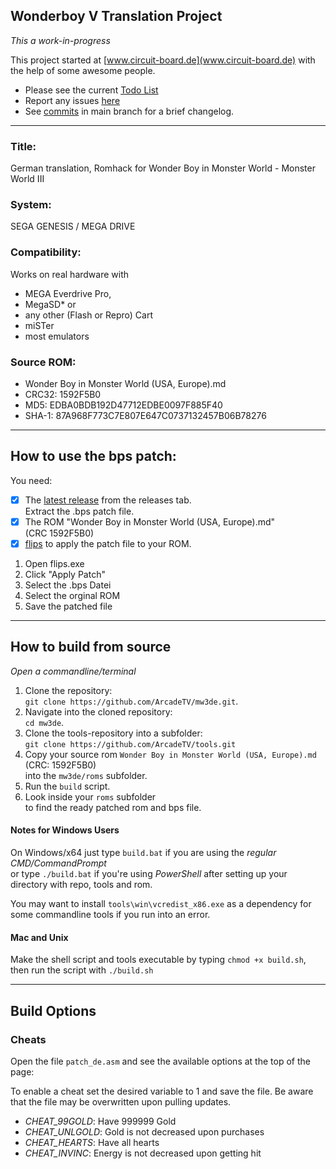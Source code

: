 ## Wonderboy V Translation Project
_This a work-in-progress_


This project started at [www.circuit-board.de](www.circuit-board.de) with the help of some awesome people.

- Please see the current [Todo List](https://github.com/ArcadeTV/mw3de/blob/main/info/TODO.md)
- Report any issues [here](https://github.com/ArcadeTV/mw3de/issues)
- See [commits](https://github.com/ArcadeTV/mw3de/commits/main) in main branch for a brief changelog.

--- 

### Title:
German translation, Romhack
for Wonder Boy in Monster World - Monster World III

### System:
SEGA GENESIS / MEGA DRIVE

### Compatibility:  
Works on real hardware with 
- MEGA Everdrive Pro, 
- MegaSD* or 
- any other (Flash or Repro) Cart
- miSTer
- most emulators

### Source ROM:     
- Wonder Boy in Monster World (USA, Europe).md
- CRC32: 1592F5B0
- MD5: EDBA0BDB192D47712EDBE0097F885F40
- SHA-1: 87A968F773C7E807E647C0737132457B06B78276

---

## How to use the bps patch:

You need:
- [x] The [latest release](https://github.com/ArcadeTV/mw3de/releases/latest) from the releases tab. <br>Extract the .bps patch file.
- [x] The ROM "Wonder Boy in Monster World (USA, Europe).md"<br>(CRC 1592F5B0)
- [x] [flips](https://dl.smwcentral.net/11474/floating.zip) to apply the patch file to your ROM.

1. Open flips.exe
2. Click "Apply Patch"
3. Select the .bps Datei
4. Select the orginal ROM
5. Save the patched file

---

## How to build from source

_Open a commandline/terminal_

1. Clone the repository:<br>`git clone https://github.com/ArcadeTV/mw3de.git`.
2. Navigate into the cloned repository:<br>`cd mw3de`.
3. Clone the tools-repository into a subfolder:<br>`git clone https://github.com/ArcadeTV/tools.git`
4. Copy your source rom `Wonder Boy in Monster World (USA, Europe).md` (CRC: 1592F5B0)<br>into the `mw3de/roms` subfolder.
5. Run the `build` script.
6. Look inside your `roms` subfolder<br>to find the ready patched rom and bps file.

#### Notes for Windows Users

On Windows/x64 just type `build.bat` if you are using the *regular CMD/CommandPrompt*<br>or type `./build.bat` if you're using *PowerShell* after setting up your directory with repo, tools and rom.

You may want to install `tools\win\vcredist_x86.exe` as a dependency for some commandline tools if you run into an error.


#### Mac and Unix

Make the shell script and tools executable by typing `chmod +x build.sh`, then run the script with `./build.sh`

---

## Build Options

### Cheats

Open the file `patch_de.asm` and see the available options at the top of the page:

To enable a cheat set the desired variable to 1 and save the file.
Be aware that the file may be overwritten upon pulling updates.

- *CHEAT_99GOLD*: Have 999999 Gold
- *CHEAT_UNLGOLD*: Gold is not decreased upon purchases
- *CHEAT_HEARTS*: Have all hearts
- *CHEAT_INVINC*: Energy is not decreased upon getting hit